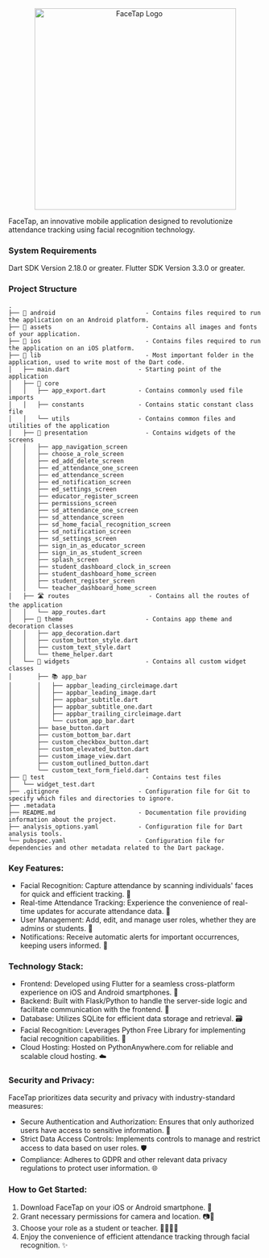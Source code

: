 
<div align="center">
  <img src="https://firebasestorage.googleapis.com/v0/b/facetap-24df3.appspot.com/o/logo-facetap.png?alt=media&token=0398ca88-f704-4b8b-a4e0-d89847af2c88" alt="FaceTap Logo" height="400px" />
</div>

FaceTap, an innovative mobile application designed to revolutionize attendance tracking using facial recognition technology.

### System Requirements

Dart SDK Version 2.18.0 or greater.
Flutter SDK Version 3.3.0 or greater.

### Project Structure

```plaintext
.
├── 🤖 android                         - Contains files required to run the application on an Android platform.
├── 🎨 assets                          - Contains all images and fonts of your application.
├── 🍏 ios                             - Contains files required to run the application on an iOS platform.
├── 📁 lib                             - Most important folder in the application, used to write most of the Dart code.
│   ├── main.dart                   - Starting point of the application
│   ├── 🧠 core
│   │   ├── app_export.dart         - Contains commonly used file imports
│   │   ├── constants               - Contains static constant class file
│   │   └── utils                   - Contains common files and utilities of the application
│   ├── 🎨 presentation                - Contains widgets of the screens
│   │   ├── app_navigation_screen
│   │   ├── choose_a_role_screen
│   │   ├── ed_add_delete_screen
│   │   ├── ed_attendance_one_screen
│   │   ├── ed_attendance_screen
│   │   ├── ed_notification_screen
│   │   ├── ed_settings_screen
│   │   ├── educator_register_screen
│   │   ├── permissions_screen
│   │   ├── sd_attendance_one_screen
│   │   ├── sd_attendance_screen
│   │   ├── sd_home_facial_recognition_screen
│   │   ├── sd_notification_screen
│   │   ├── sd_settings_screen
│   │   ├── sign_in_as_educator_screen
│   │   ├── sign_in_as_student_screen
│   │   ├── splash_screen
│   │   ├── student_dashboard_clock_in_screen
│   │   ├── student_dashboard_home_screen
│   │   ├── student_register_screen
│   │   └── teacher_dashboard_home_screen
│   ├── 🛣️ routes                      - Contains all the routes of the application
│   │   └── app_routes.dart 
│   ├── 🎨 theme                       - Contains app theme and decoration classes
│   │   ├── app_decoration.dart
│   │   ├── custom_button_style.dart
│   │   ├── custom_text_style.dart
│   │   └── theme_helper.dart
│   └── 🧩 widgets                     - Contains all custom widget classes
│       ├── 📚 app_bar
│       │   ├── appbar_leading_circleimage.dart
│       │   ├── appbar_leading_image.dart
│       │   ├── appbar_subtitle.dart
│       │   ├── appbar_subtitle_one.dart
│       │   ├── appbar_trailing_circleimage.dart
│       │   └── custom_app_bar.dart
│       ├── base_button.dart
│       ├── custom_bottom_bar.dart
│       ├── custom_checkbox_button.dart
│       ├── custom_elevated_button.dart
│       ├── custom_image_view.dart
│       ├── custom_outlined_button.dart
│       └── custom_text_form_field.dart
├── 🧪 test                            - Contains test files
│   └── widget_test.dart
├── .gitignore                      - Configuration file for Git to specify which files and directories to ignore.
├── .metadata
├── README.md                       - Documentation file providing information about the project.
├── analysis_options.yaml           - Configuration file for Dart analysis tools.
└── pubspec.yaml                    - Configuration file for dependencies and other metadata related to the Dart package.
```

### Key Features:
- Facial Recognition: Capture attendance by scanning individuals' faces for quick and efficient tracking. 📸
- Real-time Attendance Tracking: Experience the convenience of real-time updates for accurate attendance data. 🔄
- User Management: Add, edit, and manage user roles, whether they are admins or students. 👥
- Notifications: Receive automatic alerts for important occurrences, keeping users informed. 🚀

### Technology Stack:
- Frontend: Developed using Flutter for a seamless cross-platform experience on iOS and Android smartphones. 📱
- Backend: Built with Flask/Python to handle the server-side logic and facilitate communication with the frontend. 🐍
- Database: Utilizes SQLite for efficient data storage and retrieval. 🗃️
- Facial Recognition: Leverages Python Free Library for implementing facial recognition capabilities. 👤
- Cloud Hosting: Hosted on PythonAnywhere.com for reliable and scalable cloud hosting. ☁️

### Security and Privacy:
FaceTap prioritizes data security and privacy with industry-standard measures:
- Secure Authentication and Authorization: Ensures that only authorized users have access to sensitive information. 🔐
- Strict Data Access Controls: Implements controls to manage and restrict access to data based on user roles. 🛡️
- Compliance: Adheres to GDPR and other relevant data privacy regulations to protect user information. 🌐

### How to Get Started:
1. Download FaceTap on your iOS or Android smartphone. 📲
2. Grant necessary permissions for camera and location. 📷📍
3. Choose your role as a student or teacher. 👩‍🏫👨‍🎓
4. Enjoy the convenience of efficient attendance tracking through facial recognition. ✨
